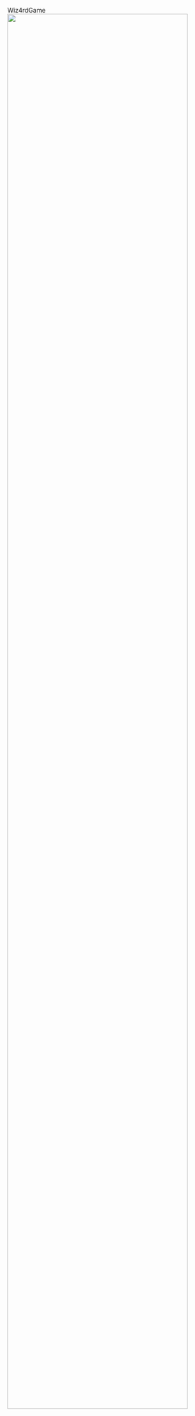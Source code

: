 Wiz4rdGame
<img src="https://user-images.githubusercontent.com/40379856/41815690-57eca36c-7727-11e8-9a0f-2a4fdeaa3ff9.png" width="90%"></img> 
